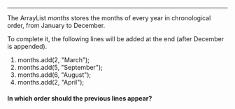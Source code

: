 

***

The ArrayList *months* stores the months of every year in 
chronological order, from January to December.

To complete it, the following lines will be added at the end
(after December is appended).


1. months.add(2, "March");
2. months.add(5, "September");
3. months.add(6, "August");
4. months.add(2, "April");

#### In which order should the previous lines appear?
